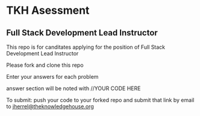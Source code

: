 
# TKH Asessment
## Full Stack Development Lead Instructor


This repo is for canditates applying for the position of Full Stack Development Lead Instructor

Please fork and clone this repo 

Enter your answers for each problem 

answer section will be noted with //YOUR CODE HERE 

To submit: push your code to your forked repo and submit that link by email to jherrel@theknowledgehouse.org